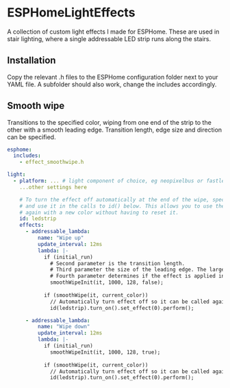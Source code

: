 # ESPHomeLightEffects
A collection of custom light effects I made for ESPHome. These are used in stair lighting, where a single addressable LED strip runs along the stairs. 

## Installation
Copy the relevant .h files to the ESPHome configuration folder next to your YAML file.
A subfolder should also work, change the includes accordingly.

## Smooth wipe
Transitions to the specified color, wiping from one end of the strip to the other with a smooth leading edge. Transition length, edge size and direction can be specified.

```yaml
esphome:
  includes:
    - effect_smoothwipe.h

light:
  - platform: ... # light component of choice, eg neopixelbus or fastled_clockless
    ...other settings here

    # To turn the effect off automatically at the end of the wipe, specify an id
    # and use it in the calls to id() below. This allows you to use the effect
    # again with a new color without having to reset it.
    id: ledstrip
    effects:
      - addressable_lambda:
          name: "Wipe up"
          update_interval: 12ms
          lambda: |-
            if (initial_run)
              # Second parameter is the transition length.
              # Third parameter the size of the leading edge. The larger, the smoother the transition.
              # Fourth parameter determines if the effect is applied in reverse.
              smoothWipeInit(it, 1000, 128, false);
            
            if (smoothWipe(it, current_color))
              // Automatically turn effect off so it can be called again
              id(ledstrip).turn_on().set_effect(0).perform();

      - addressable_lambda:
          name: "Wipe down"
          update_interval: 12ms
          lambda: |-
            if (initial_run)
              smoothWipeInit(it, 1000, 128, true);
            
            if (smoothWipe(it, current_color))
              // Automatically turn effect off so it can be called again
              id(ledstrip).turn_on().set_effect(0).perform();
```

